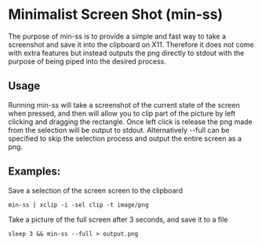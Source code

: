 # Minimalist Screen Shot (min-ss)
The purpose of min-ss is to provide a simple and fast way to take a screenshot and save it into
the clipboard on X11. Therefore it does not come with extra features but instead outputs the png directly
to stdout with the purpose of being piped into the desired process.

## Usage
Running min-ss will take a screenshot of the current state of the screen when pressed, and then will
allow you to clip part of the picture by left clicking and dragging the rectangle. Once left click
is release the png made from the selection will be output to stdout.
Alternatively --full can be specified to skip the selection process and output the entire screen as
a png.

## Examples:
Save a selection of the screen screen to the clipboard
```
min-ss | xclip -i -sel clip -t image/png
```
Take a picture of the full screen after 3 seconds, and save it to a file
```
sleep 3 && min-ss --full > output.png
```

